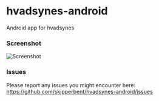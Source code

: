 # hvadsynes-android
Android app for hvadsynes

### Screenshot
![Screenshot](https://github.com/skipperbent/hvadsynes-android/blob/master/screenshot3.gif?raw=true)

### Issues
Please report any issues you might encounter here:
https://github.com/skipperbent/hvadsynes-android/issues
